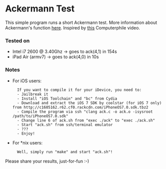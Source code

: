 Ackermann Test
==============

This simple program runs a short Ackermann test. More information about Ackermann's function [here](http://en.wikipedia.org/wiki/Ackermann_function). Inspired by [this](https://www.youtube.com/watch?v=i7sm9dzFtEI&list=UU9-y-6csu5WGm29I7JiwpnA) Computerphile video.

### Tested on

- Intel i7 2600 @ 3.40Ghz -> goes to ack(4,1) in 154s
- iPad Air (armv7) -> goes to ack(4,0) in 10s

### Notes

- For iOS users:

		If you want to compile it for your iDevice, you need to:
		- Jailbreak it
		- Install "iOS Toolchain" and "bc" from Cydia
		- Download and extract the iOS 7 SDK by coolstar (for iOS 7 only) from http://c1605162.r62.cf0.rackcdn.com/iPhoneOS7.0.sdk.tbz2
		- Compile the program via ssh "clang ack.c -o ack.o -isysroot /path/to/iPhoneOS7.0.sdk"
		- Change line 6 of ack.sh from "exec ./ack" to "exec ./ack.sh"
		- Start "ack.sh" from ssh/terminal emulator
		- ???
		- Enjoy!
		
- For *nix users:

		Well, simply run "make" and start "ack.sh"!
		
Please share your results, just-for-fun :-)